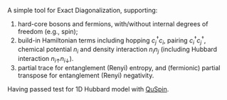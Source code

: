 A simple tool for Exact Diagonalization, supporting: 
1. hard-core bosons and fermions, with/without internal degrees of freedom (e.g., spin);
2. build-in Hamiltonian terms including hopping $c^\dagger_j c_i$, pairing $c^\dagger_i c^\dagger_j$, chemical potential $n_i$ and density interaction $n_i n_j$ (including Hubbard interaction $n_{i\uparrow} n_{i\downarrow}$). 
3. partial trace for entanglement (Renyi) entropy, and (fermionic) partial transpose for entanglement (Renyi) negativity. 

Having passed test for 1D Hubbard model with [QuSpin](https://github.com/QuSpin/QuSpin). 